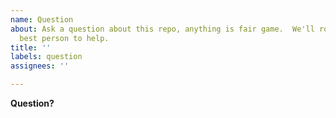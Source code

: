 ```yaml
---
name: Question
about: Ask a question about this repo, anything is fair game.  We'll route it to the
  best person to help.
title: ''
labels: question
assignees: ''

---
```


**Question?**
